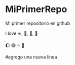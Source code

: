 # MiPrimerRepo

Mi primer repositorio en github

I love :coffee:, :pizza:, :art:, :guitar:

:moon: :smile: :star: :beer:

#agrego una nueva linea
